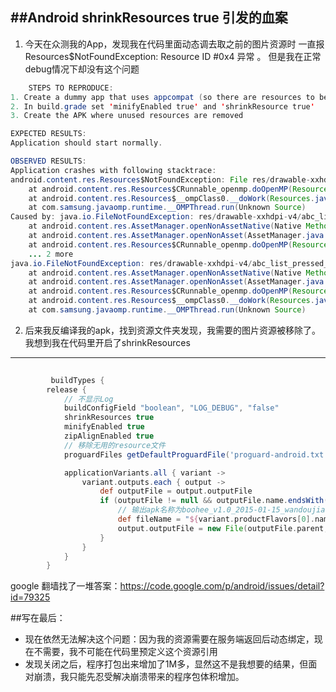 ##Android  shrinkResources true 引发的血案
---------
1. 今天在众测我的App，发现我在代码里面动态调去取之前的图片资源时
一直报 Resources$NotFoundException: Resource ID #0x4 异常
。
但是我在正常debug情况下却没有这个问题

```java
	STEPS TO REPRODUCE:
1. Create a dummy app that uses appcompat (so there are resources to be removed)
2. In build.grade set 'minifyEnabled true' and 'shrinkResource true' 
3. Create the APK where unused resources are removed

EXPECTED RESULTS:
Application should start normally.

OBSERVED RESULTS:
Application crashes with following stacktrace:
android.content.res.Resources$NotFoundException: File res/drawable-xxhdpi-v4/abc_list_pressed_holo_light.9.png from drawable resource ID #0x7f020020
	at android.content.res.Resources$CRunnable_openmp.doOpenMP(Resources.java:1111)
	at android.content.res.Resources$__ompClass0.__doWork(Resources.java:1043)
	at com.samsung.javaomp.runtime.__OMPThread.run(Unknown Source)
Caused by: java.io.FileNotFoundException: res/drawable-xxhdpi-v4/abc_list_pressed_holo_light.9.png
	at android.content.res.AssetManager.openNonAssetNative(Native Method)
	at android.content.res.AssetManager.openNonAsset(AssetManager.java:408)
	at android.content.res.Resources$CRunnable_openmp.doOpenMP(Resources.java:1106)
	... 2 more
java.io.FileNotFoundException: res/drawable-xxhdpi-v4/abc_list_pressed_holo_light.9.png
	at android.content.res.AssetManager.openNonAssetNative(Native Method)
	at android.content.res.AssetManager.openNonAsset(AssetManager.java:408)
	at android.content.res.Resources$CRunnable_openmp.doOpenMP(Resources.java:1106)
	at android.content.res.Resources$__ompClass0.__doWork(Resources.java:1043)
	at com.samsung.javaomp.runtime.__OMPThread.run(Unknown Source)
```

2. 后来我反编译我的apk，找到资源文件夹发现，我需要的图片资源被移除了。我想到我在代码里开启了shrinkResources

-----------------------------
```gradle
	
		 buildTypes {
        release {
            // 不显示Log
            buildConfigField "boolean", "LOG_DEBUG", "false"
            shrinkResources true
            minifyEnabled true
            zipAlignEnabled true
            // 移除无用的resource文件
            proguardFiles getDefaultProguardFile('proguard-android.txt'), 'proguard-rules.pro'

            applicationVariants.all { variant ->
                variant.outputs.each { output ->
                    def outputFile = output.outputFile
                    if (outputFile != null && outputFile.name.endsWith('.apk')) {
                        // 输出apk名称为boohee_v1.0_2015-01-15_wandoujia.apk
                        def fileName = "${variant.productFlavors[0].name}${defaultConfig.versionName}.apk"
                        output.outputFile = new File(outputFile.parent, fileName)
                    }
                }
            }
        }


```


google 翻墙找了一堆答案：<https://code.google.com/p/android/issues/detail?id=79325>

##写在最后：
* 现在依然无法解决这个问题：因为我的资源需要在服务端返回后动态绑定，现在不需要，我不可能在代码里预定义这个资源引用
* 发现关闭之后，程序打包出来增加了1M多，显然这不是我想要的结果，但面对崩溃，我只能先忍受解决崩溃带来的程序包体积增加。